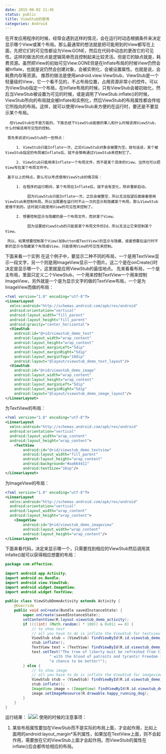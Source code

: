 ```yaml
---
date: 2015-06-02 11:45
status: public
title: ViewStub的使用
categories: Android
---
```


在开发应用程序的时候，经常会遇到这样的情况，会在运行时动态根据条件来决定显示哪个View或某个布局。那么最通常的想法就是把可能用到的View都写在上面，先把它们的可见性都设为View.GONE，然后在代码中动态的更改它的可见性。这样的做法的优点是逻辑简单而且控制起来比较灵活。但是它的缺点就是，耗费资源。虽然把View的初始可见View.GONE但是在Inflate布局的时候View仍然会被Inflate，也就是说仍然会创建对象，会被实例化，会被设置属性。也就是说，会耗费内存等资源。
      推荐的做法是使用android.view.ViewStub，ViewStub是一个轻量级的View，它一个看不见的，不占布局位置，占用资源非常小的控件。可以为ViewStub指定一个布局，在Inflate布局的时候，只有ViewStub会被初始化，然后当ViewStub被设置为可见的时候，或是调用了ViewStub.inflate()的时候，ViewStub所向的布局就会被Inflate和实例化，然后ViewStub的布局属性都会传给它所指向的布局。这样，就可以使用ViewStub来方便的在运行时，要还是不要显示某个布局。

      但ViewStub也不是万能的，下面总结下ViewStub能做的事儿和什么时候该用ViewStub，什么时候该用可见性的控制。

     首先来说说ViewStub的一些特点：

         1. ViewStub只能Inflate一次，之后ViewStub对象会被置为空。按句话说，某个被ViewStub指定的布局被Inflate后，就不会够再通过ViewStub来控制它了。

         2. ViewStub只能用来Inflate一个布局文件，而不是某个具体的View，当然也可以把View写在某个布局文件中。

     基于以上的特点，那么可以考虑使用ViewStub的情况有：

         1. 在程序的运行期间，某个布局在Inflate后，就不会有变化，除非重新启动。

              因为ViewStub只能Inflate一次，之后会被置空，所以无法指望后面接着使用ViewStub来控制布局。所以当需要在运行时不止一次的显示和隐藏某个布局，那么ViewStub是做不到的。这时就只能使用View的可见性来控制了。

         2. 想要控制显示与隐藏的是一个布局文件，而非某个View。

              因为设置给ViewStub的只能是某个布局文件的Id，所以无法让它来控制某个View。

     所以，如果想要控制某个View(如Button或TextView)的显示与隐藏，或者想要在运行时不断的显示与隐藏某个布局或View，只能使用View的可见性来控制。

下面来看一个实例
在这个例子中，要显示二种不同的布局，一个是用TextView显示一段文字，另一个则是用ImageView显示一个图片。这二个是在onCreate()时决定是显示哪一个，这里就是应用ViewStub的最佳地点。
先来看看布局，一个是主布局，里面只定义二个ViewStub，一个用来控制TextView一个用来控制ImageView，另外就是一个是为显示文字的做的TextView布局，一个是为ImageView而做的布局：
```xml
<?xml version="1.0" encoding="utf-8"?>  
<LinearLayout  
  xmlns:android="http://schemas.android.com/apk/res/android"  
  android:orientation="vertical"  
  android:layout_width="fill_parent"  
  android:layout_height="fill_parent"  
  android:gravity="center_horizontal">  
  <ViewStub   
    android:id="@+id/viewstub_demo_text"  
    android:layout_width="wrap_content"  
    android:layout_height="wrap_content"  
    android:layout_marginLeft="5dip"  
    android:layout_marginRight="5dip"  
    android:layout_marginTop="10dip"  
    android:layout="@layout/viewstub_demo_text_layout"/>  
  <ViewStub   
    android:id="@+id/viewstub_demo_image"  
    android:layout_width="wrap_content"  
    android:layout_height="wrap_content"  
    android:layout_marginLeft="5dip"  
    android:layout_marginRight="5dip"  
    android:layout="@layout/viewstub_demo_image_layout"/>  
</LinearLayout>  
```
为TextView的布局：

```xml
<?xml version="1.0" encoding="utf-8"?>  
<LinearLayout  
  xmlns:android="http://schemas.android.com/apk/res/android"  
  android:orientation="vertical"  
  android:layout_width="wrap_content"  
  android:layout_height="wrap_content">  
    <TextView  
        android:id="@+id/viewstub_demo_textview"  
        android:layout_width="fill_parent"  
        android:layout_height="wrap_content"  
        android:background="#aa664411"  
        android:textSize="16sp"/>  
</LinearLayout>  
```
为ImageView的布局：

```xml
<?xml version="1.0" encoding="utf-8"?>  
<LinearLayout  
  xmlns:android="http://schemas.android.com/apk/res/android"  
  android:orientation="vertical"  
  android:layout_width="wrap_content"  
  android:layout_height="wrap_content">  
    <ImageView  
        android:id="@+id/viewstub_demo_imageview"  
        android:layout_width="wrap_content"  
        android:layout_height="wrap_content"/>  
</LinearLayout>  
```
下面来看代码，决定来显示哪一个，只需要找到相应的ViewStub然后调用其infalte()就可以获得相应想要的布局：

```java
package com.effective;  
  
import android.app.Activity;  
import android.os.Bundle;  
import android.view.ViewStub;  
import android.widget.ImageView;  
import android.widget.TextView;  
  
public class ViewStubDemoActivity extends Activity {  
    @Override  
    public void onCreate(Bundle savedInstanceState) {  
        super.onCreate(savedInstanceState);  
        setContentView(R.layout.viewstub_demo_activity);  
        if ((((int) (Math.random() * 100)) & 0x01) == 0) {  
            // to show text  
            // all you have to do is inflate the ViewStub for textview  
            ViewStub stub = (ViewStub) findViewById(R.id.viewstub_demo_text);  
            stub.inflate();  
            TextView text = (TextView) findViewById(R.id.viewstub_demo_textview);  
            text.setText("The tree of liberty must be refreshed from time to time" +  
                    " with the blood of patroits and tyrants! Freedom is nothing but " +  
                    "a chance to be better!");  
        } else {  
            // to show image  
            // all you have to do is inflate the ViewStub for imageview  
            ViewStub stub = (ViewStub) findViewById(R.id.viewstub_demo_image);  
            stub.inflate();  
            ImageView image = (ImageView) findViewById(R.id.viewstub_demo_imageview);  
            image.setImageResource(R.drawable.happy_running_dog);  
        }  
    }  
}  
```
运行结果：
![](~/11-47-13.jpg)![](~/11-47-31.jpg)
使用的时候的注意事项：
1. 某些布局属性要加在ViewStub而不是实际的布局上面，才会起作用，比如上面用的android:layout_margin*系列属性，如果加在TextView上面，则不会起作用，需要放在它的ViewStub上面才会起作用。而ViewStub的属性在inflate()后会都传给相应的布局。